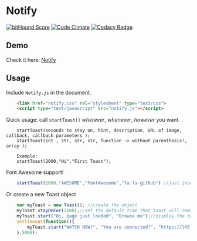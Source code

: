Notify
===

[![bitHound Score](https://www.bithound.io/github/Naramsim/Notify/badges/score.svg)](https://www.bithound.io/github/Naramsim/Notify)
[![Code Climate](https://codeclimate.com/github/Naramsim/Notify/badges/gpa.svg)](https://codeclimate.com/github/Naramsim/Notify)
[![Codacy Badge](https://api.codacy.com/project/badge/65b028208d0d4fcb8dbb694170b6e33b)](https://www.codacy.com/app/igougi-ui/Notify)

Demo
---

Check it here: [Notify](http://naramsim.github.io/Notify/)

Usage
---

Include `Notify.js` in the document.

```html
    <link href="notify.css" rel="stylesheet" type="text/css">
    <script type="text/javascript" src="notify.js"></script>
```

Quick usage: call `startToast()` _wherever_, _whenever_, _however_ you want.
```
    startToast(seconds to stay on, hint, description, URL of image, callback, callback parameters );
    startToast(int , str, str, str, function -> without parenthesis!, array );
    
    Example:
    startToast(2000,"Hi","First Toast");
```

Font Awesome support!
``` javascript
	startToast(1000,"AWESOME","FontAwesome","fa fa-github") //just insert the classes needed and you are good to go
```
Or create a new Toast object
```javascript
    var myToast = new Toast(); //create the object
	myToast.stayOnFor(2100);//set the default time that toast will remain on
	myToast.start("Hi, page just loaded", "Browse me");//display the toast
	setTimeout(function(){
	    myToast.start("WATCH NOW!", "You are connected!", "https://lh5.googleusercontent.com/-zpbBgPjMIbs/AAAAAAAAAAI/AAAAAAAAAAA/hwgFO6TObQE/s32-c/photo.jpg", changeBackground, ["green", "0.4"] );
	},5000);
```
